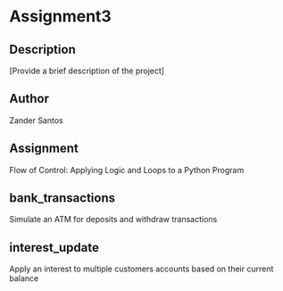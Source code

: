 # Assignment3

## Description
[Provide a brief description of the project]

## Author
Zander Santos

## Assignment
Flow of Control: Applying Logic and Loops to a Python Program

## bank_transactions
Simulate an ATM for deposits and withdraw transactions

## interest_update
Apply an interest to multiple customers accounts based on their current balance